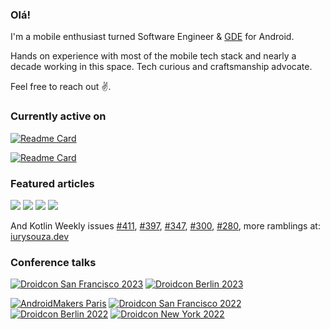 ### Olá!

I'm a mobile enthusiast turned Software Engineer & [GDE](https://developers.google.com/community/experts) for Android. 

Hands on experience with most of the mobile tech stack and nearly a decade working in this space. Tech curious and craftsmanship advocate.

Feel free to reach out :v:.

### Currently active on


[![Readme Card](https://github-readme-stats.vercel.app/api/pin/?username=iurysza&repo=module-graph&show_icons=true&theme=dracula)](https://github.com/iurysza/module-graph)

[![Readme Card](https://github-readme-stats.vercel.app/api/pin/?username=iurysza&repo=livematch&show_icons=true&theme=dracula)](https://github.com/iurysza/livematch)



### Featured articles

[![](https://androidweekly.net/issues/issue-648/badge)](https://androidweekly.net/issues/issue-648/)
[![](https://androidweekly.net/issues/issue-646/badge)](https://androidweekly.net/issues/issue-646/) [![](https://androidweekly.net/issues/issue-627/badge)](https://androidweekly.net/issues/issue-627)
[![](https://androidweekly.net/issues/issue-564/badge)](https://androidweekly.net/issues/issue-564)

And Kotlin Weekly issues [#411](https://mailchi.mp/kotlinweekly/kotlin-weekly-411), [#397](https://mailchi.mp/kotlinweekly/kotlin-weekly-397), [#347](https://mailchi.mp/kotlinweekly/kotlin-weekly-347), [#300](https://mailchi.mp/kotlinweekly/kotlin-weekly-300), [#280](https://mailchi.mp/kotlinweekly/kotlin-weekly-280), more ramblings at: [iurysouza.dev](https://iurysouza.dev)

### Conference talks

[![Droidcon San Francisco 2023](https://img.shields.io/static/v1?label=&message=Droidcon%20San%20Francisco%202023&color=555&logo=android&logoColor=000000)](https://www.droidcon.com/2023/07/20/crash-course-in-building-your-first-gradle-plugin/)
[![Droidcon Berlin 2023](https://img.shields.io/static/v1?label=&message=Droidcon%20Berlin%202023&color=555&logo=android&logoColor=3FE4C5)](https://www.droidcon.com/2023/08/01/crash-course-in-building-your-first-gradle-plugin-2/)




[![AndroidMakers Paris](https://img.shields.io/static/v1?label=&message=AndroidMakers%20Paris%202022&color=555&logo=android&logoColor=4EB6E3)](https://youtu.be/zhojedjltay)
[![Droidcon San Francisco 2022](https://img.shields.io/static/v1?label=&message=Droidcon%20San%20Francisco%2022&color=555&logo=android&logoColor=000000)](https://www.droidcon.com/2022/08/01/android-benchmarking-and-other-stories/)
[![Droidcon Berlin 2022](https://img.shields.io/static/v1?label=&message=Droidcon%20Berlin%2022&color=555&logo=android&logoColor=3FE4C5)](https://www.droidcon.com/2022/08/01/android-benchmarking-and-other-stories-2/)
[![Droidcon New York 2022](https://img.shields.io/static/v1?label=&message=Droidcon%20New%20York%2022&color=555&logo=android&logoColor=FF7258)](https://www.droidcon.com/2022/09/29/android-benchmarking-and-other-stories-3/)




